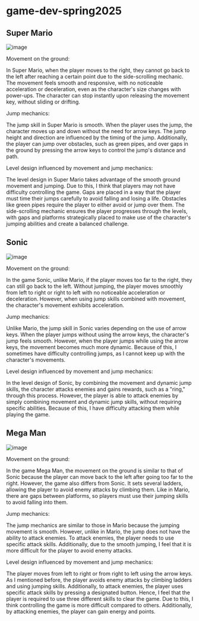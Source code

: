 # game-dev-spring2025


## Super Mario
![image](https://github.com/user-attachments/assets/5649c58b-8bbc-480d-bf7d-07e076f7c212)

Movement on the ground:

In Super Mario, when the player moves to the right, they cannot go back to the left after reaching a certain point due to the side-scrolling mechanic. The movement feels smooth and responsive, with no noticeable acceleration or deceleration, even as the character's size changes with power-ups. The character can stop instantly upon releasing the movement key, without sliding or drifting.

Jump mechanics:

The jump skill in Super Mario is smooth. When the player uses the jump, the character moves up and down without the need for arrow keys. The jump height and direction are influenced by the timing of the jump. Additionally, the player can jump over obstacles, such as green pipes, and over gaps in the ground by pressing the arrow keys to control the jump's distance and path.

Level design influenced by movement and jump mechanics:

The level design in Super Mario takes advantage of the smooth ground movement and jumping. Due to this, I think that players may not have difficulty controlling the game. Gaps are placed in a way that the player must time their jumps carefully to avoid falling and losing a life. Obstacles like green pipes require the player to either avoid or jump over them. The side-scrolling mechanic ensures the player progresses through the levels, with gaps and platforms strategically placed to make use of the character's jumping abilities and create a balanced challenge. 


## Sonic
![image](https://github.com/user-attachments/assets/0a5131ee-95ca-4357-9dcd-1b9e0f638da3)

Movement on the ground:

In the game Sonic, unlike Mario, if the player moves too far to the right, they can still go back to the left. Without jumping, the player moves smoothly from left to right or right to left with no noticeable acceleration or deceleration. However, when using jump skills combined with movement, the character's movement exhibits acceleration.

Jump mechanics:

Unlike Mario, the jump skill in Sonic varies depending on the use of arrow keys. When the player jumps without using the arrow keys, the character's jump feels smooth. However, when the player jumps while using the arrow keys, the movement becomes much more dynamic. Because of this, I sometimes have difficulty controlling jumps, as I cannot keep up with the character's movements.

Level design influenced by movement and jump mechanics:

In the level design of Sonic, by combining the movement and dynamic jump skills, the character attacks enemies and gains rewards, such as a "ring," through this process. However, the player is able to attack enemies by simply combining movement and dynamic jump skills, without requiring specific abilities. Because of this, I have difficulty attacking them while playing the game.


## Mega Man
![image](https://github.com/user-attachments/assets/a016565b-c449-4d02-80c9-348529fb24df)

Movement on the ground:

In the game Mega Man, the movement on the ground is similar to that of Sonic because the player can move back to the left after going too far to the right. However, the game also differs from Sonic. It sets several ladders, allowing the player to avoid enemy attacks by climbing them.  Like in Mario, there are gaps between platforms, so players must use their jumping skills to avoid falling into them.


Jump mechanics:

The jump mechanics are similar to those in Mario because the jumping movement is smooth. However, unlike in Mario, the jump does not have the ability to attack enemies. To attack enemies, the player needs to use specific attack skills. Additionally, due to the smooth jumping, I feel that it is more difficult for the player to avoid enemy attacks.

Level design influenced by movement and jump mechanics:

The player moves from left to right or from right to left using the arrow keys. As I mentioned before, the player avoids enemy attacks by climbing ladders and using jumping skills. Additionally, to attack enemies, the player uses specific attack skills by pressing a designated button. Hence, I feel that the player is required to use three different skills to clear the game. Due to this, I think controlling the game is more difficult compared to others. Additionally, by attacking enemies, the player can gain energy and points.
